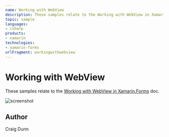 ```yaml
---
name: Working with WebView
description: These samples relate to the Working with WebView in Xamarin.Forms doc.
topic: sample
languages:
- csharp
products:
- xamarin
technologies:
- xamarin-forms
urlFragment: workingwithwebview
---
```

Working with WebView
==============

These samples relate to the [Working with WebView in Xamarin.Forms](http://developer.xamarin.com/guides/cross-platform/xamarin-forms/working-with/webview) doc.

![screenshot](https://raw.githubusercontent.com/xamarin/xamarin-forms-samples/master/WorkingWithWebview/Screenshots/webview-sml.png "Fonts")

Author
------

Craig Dunn
